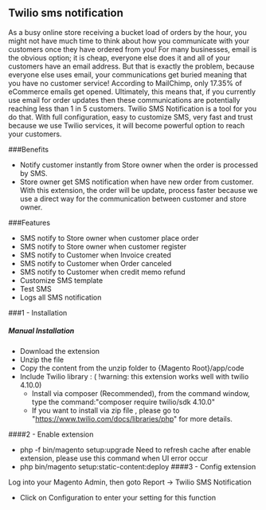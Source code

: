## Twilio sms notification
As a busy online store receiving a bucket load of orders by the hour, you might not have much time to think about
how you communicate with your customers once they have ordered from you!
For many businesses, email is the obvious option; it is cheap, everyone else does it and all of your customers have
an email address. But that is exactly the problem, because everyone else uses email, your communications get buried
meaning that you have no customer service!
According to MailChimp, only 17.35% of eCommerce emails get opened. Ultimately, this means that, if you currently
use email for order updates then these communications are potentially reaching less than 1 in 5 customers.
Twilio SMS Notification is a tool for you do that. With full configuration, easy to customize SMS, very fast
and trust because we use Twilio services, it will become powerful option to reach your customers.

###Benefits
- Notify customer instantly from Store owner when the order is processed by SMS.
- Store owner get SMS notification when have new order from customer.
With this extension, the order will be update, process faster because we use a direct way
for the communication between customer and store owner.

###Features
- SMS notify to Store owner when customer place order
- SMS notify to Store owner when customer register
- SMS notify to Customer when Invoice created
- SMS notify to Customer when Order canceled
- SMS notify to Customer when credit memo refund
- Customize SMS template
- Test SMS
- Logs all SMS notification

###1 - Installation
##### Manual Installation
 * Download the extension
 * Unzip the file
 * Copy the content from the unzip folder to {Magento Root}/app/code
 * Include Twilio library : ( !warning: this extension works well with twilio 4.10.0)
	+ Install via composer (Recommended), from the command window, type the command:"composer require twilio/sdk 4.10.0"
    + If you want to install via zip file , please go to  "https://www.twilio.com/docs/libraries/php" for more details.

####2 -  Enable extension
 * php -f bin/magento setup:upgrade
 Need to refresh cache after enable extension, please use this command when UI error occur
 * php bin/magento setup:static-content:deploy
####3 - Config extension

Log into your Magento Admin, then goto Report -> Twilio SMS Notification
- Click on Configuration to enter your setting for this function


